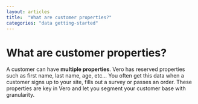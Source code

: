 ```yaml
---
layout: articles
title:  "What are customer properties?"
categories: "data getting-started"
---
```


# What are customer properties?

A customer can have **multiple properties**. Vero has reserved properties such as first name, last name, age, etc... You often get this data when a customer signs up to your site, fills out a survey or passes an order. These properties are key in Vero and let you segment your customer base with granularity.
